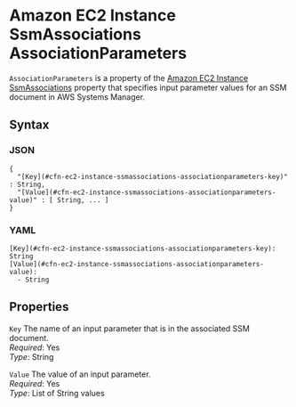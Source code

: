 # Amazon EC2 Instance SsmAssociations AssociationParameters<a name="aws-properties-ec2-instance-ssmassociations-associationparameters"></a>

`AssociationParameters` is a property of the [Amazon EC2 Instance SsmAssociations](aws-properties-ec2-instance-ssmassociations.md) property that specifies input parameter values for an SSM document in AWS Systems Manager\.

## Syntax<a name="w4ab1c21c10d102c49c19b5"></a>

### JSON<a name="aws-properties-ec2-instance-ssmassociations-associationparameters-syntax.json"></a>

```
{
  "[Key](#cfn-ec2-instance-ssmassociations-associationparameters-key)" : String,
  "[Value](#cfn-ec2-instance-ssmassociations-associationparameters-value)" : [ String, ... ]
}
```

### YAML<a name="aws-properties-ec2-instance-ssmassociations-associationparameters-syntax.yaml"></a>

```
[Key](#cfn-ec2-instance-ssmassociations-associationparameters-key): String
[Value](#cfn-ec2-instance-ssmassociations-associationparameters-value):
  - String
```

## Properties<a name="w4ab1c21c10d102c49c19b7"></a>

`Key`  <a name="cfn-ec2-instance-ssmassociations-associationparameters-key"></a>
The name of an input parameter that is in the associated SSM document\.  
*Required*: Yes  
*Type*: String

`Value`  <a name="cfn-ec2-instance-ssmassociations-associationparameters-value"></a>
The value of an input parameter\.  
*Required*: Yes  
*Type*: List of String values